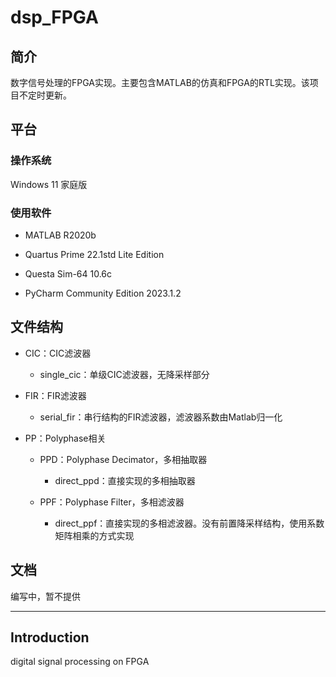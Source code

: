# dsp_FPGA

## 简介

数字信号处理的FPGA实现。主要包含MATLAB的仿真和FPGA的RTL实现。该项目不定时更新。

## 平台

### 操作系统

Windows 11 家庭版

### 使用软件

+ MATLAB R2020b

+ Quartus Prime 22.1std Lite Edition

+ Questa Sim-64 10.6c

+ PyCharm Community Edition 2023.1.2

## 文件结构

+ CIC：CIC滤波器
  
  + single_cic：单级CIC滤波器，无降采样部分

+ FIR：FIR滤波器

  + serial_fir：串行结构的FIR滤波器，滤波器系数由Matlab归一化

+ PP：Polyphase相关
  
  + PPD：Polyphase Decimator，多相抽取器
    
    + direct_ppd：直接实现的多相抽取器
  
  + PPF：Polyphase Filter，多相滤波器

    + direct_ppf：直接实现的多相滤波器。没有前置降采样结构，使用系数矩阵相乘的方式实现

## 文档

编写中，暂不提供

---

## Introduction

digital signal processing on FPGA
